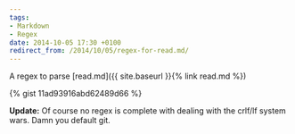 ```yaml
---
tags: 
- Markdown 
- Regex
date: 2014-10-05 17:30 +0100
redirect_from: /2014/10/05/regex-for-read.md/
---
```

A regex to parse [read.md]({{ site.baseurl }}{% link read.md %})

{% gist 11ad93916abd62489d66 %}

**Update:** Of course no regex is complete with dealing with the crlf/lf system wars. Damn you default git.

